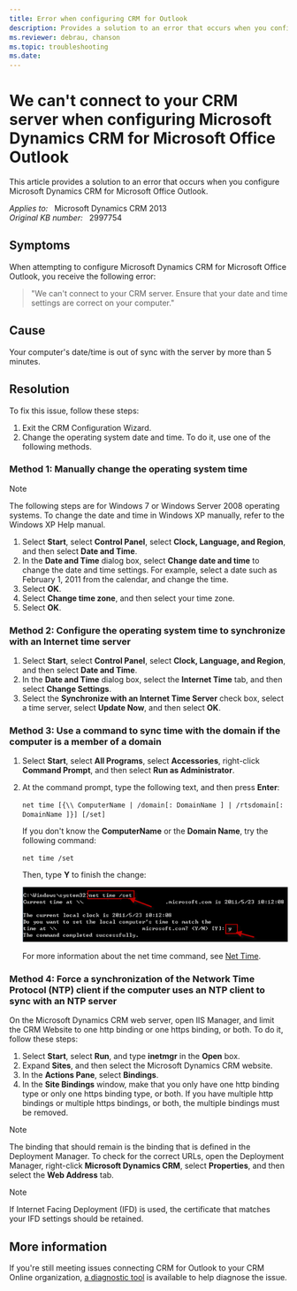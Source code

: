```yaml
---
title: Error when configuring CRM for Outlook
description: Provides a solution to an error that occurs when you configure CRM for Outlook.
ms.reviewer: debrau, chanson
ms.topic: troubleshooting
ms.date: 
---
```

# We can't connect to your CRM server when configuring Microsoft Dynamics CRM for Microsoft Office Outlook

This article provides a solution to an error that occurs when you configure Microsoft Dynamics CRM for Microsoft Office Outlook.

_Applies to:_ &nbsp; Microsoft Dynamics CRM 2013  
_Original KB number:_ &nbsp; 2997754

## Symptoms

When attempting to configure Microsoft Dynamics CRM for Microsoft Office Outlook, you receive the following error:

> "We can't connect to your CRM server. Ensure that your date and time settings are correct on your computer."

## Cause

Your computer's date/time is out of sync with the server by more than 5 minutes.

## Resolution

To fix this issue, follow these steps:

1. Exit the CRM Configuration Wizard.
2. Change the operating system date and time. To do it, use one of the following methods.

### Method 1: Manually change the operating system time  

> [!NOTE]
> The following steps are for Windows 7 or Windows Server 2008 operating systems. To change the date and time in Windows XP manually, refer to the Windows XP Help manual.

1. Select **Start**, select **Control Panel**, select **Clock, Language, and Region**, and then select **Date and Time**.
2. In the **Date and Time** dialog box, select **Change date and time** to change the date and time settings. For example, select a date such as February 1, 2011 from the calendar, and change the time.
3. Select **OK**.
4. Select **Change time zone**, and then select your time zone.
5. Select **OK**.

### Method 2: Configure the operating system time to synchronize with an Internet time server

1. Select **Start**, select **Control Panel**, select **Clock, Language, and Region**, and then select **Date and Time**.
2. In the **Date and Time** dialog box, select the **Internet Time** tab, and then select **Change Settings**.
3. Select the **Synchronize with an Internet Time Server** check box, select a time server, select **Update Now**, and then select **OK**.

### Method 3: Use a command to sync time with the domain if the computer is a member of a domain

1. Select **Start**, select **All Programs**, select **Accessories**, right-click **Command Prompt**, and then select **Run as Administrator**.
2. At the command prompt, type the following text, and then press **Enter**:  

    `net time [{\\ ComputerName | /domain[: DomainName ] | /rtsdomain[: DomainName ]}] [/set]`

    If you don't know the **ComputerName** or the **Domain Name**, try the following command:

    `net time /set`

    Then, type **Y** to finish the change:

    ![Example of syncing time with the domain](./media/error-when-configuring-crm-outlook/command-know-computername.png)

    For more information about the net time command, see [Net Time](/previous-versions/windows/it-pro/windows-xp/bb490716(v=technet.10)).

### Method 4: Force a synchronization of the Network Time Protocol (NTP) client if the computer uses an NTP client to sync with an NTP server  

On the Microsoft Dynamics CRM web server, open IIS Manager, and limit the CRM Website to one http binding or one https binding, or both. To do it, follow these steps:

1. Select **Start**, select **Run**, and type **inetmgr** in the **Open** box.
2. Expand **Sites**, and then select the Microsoft Dynamics CRM website.
3. In the **Actions Pane**, select **Bindings**.
4. In the **Site Bindings** window, make that you only have one http binding type or only one https binding type, or both. If you have multiple http bindings or multiple https bindings, or both, the multiple bindings must be removed.

> [!NOTE]
> The binding that should remain is the binding that is defined in the Deployment Manager. To check for the correct URLs, open the Deployment Manager, right-click **Microsoft Dynamics CRM**, select **Properties**, and then select the **Web Address** tab.

> [!NOTE]
> If Internet Facing Deployment (IFD) is used, the certificate that matches your IFD settings should be retained.

## More information

If you're still meeting issues connecting CRM for Outlook to your CRM Online organization, [a diagnostic tool](https://support.microsoft.com/office/e90bb691-c2a7-4697-a94f-88836856c72f) is available to help diagnose the issue.
